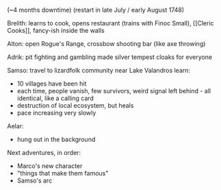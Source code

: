 (~4 months downtime)
(restart in late July  / early August 1748)

Brelith:
learns to cook, opens restaurant (trains with Finoc Small), [[Cleric Cooks]], fancy-ish inside the walls

Alton:
open Rogue's Range, crossbow shooting bar (like axe throwing)

Adrik:
pit fighting and gambling
made silver tempest cloaks for everyone

Samso:
travel to lizardfolk community near Lake Valandros
learn:
- 10 villages have been hit
- each time, people vanish, few survivors, weird signal left behind - all identical, like a calling card
- destruction of local ecosystem, but heals
- pace increasing very slowly

Aelar:
- hung out in the background

Next adventures, in order:
- Marco's new character
- "things that make them famous"
- Samso's arc

